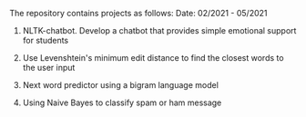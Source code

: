 The repository contains projects as follows:
Date: 02/2021 - 05/2021


1. NLTK-chatbot.
Develop a chatbot that provides simple emotional support for students 

2. Use Levenshtein's minimum edit distance to find the closest words to the user input

3. Next word predictor using a bigram language model

4. Using Naive Bayes to classify spam or ham message
